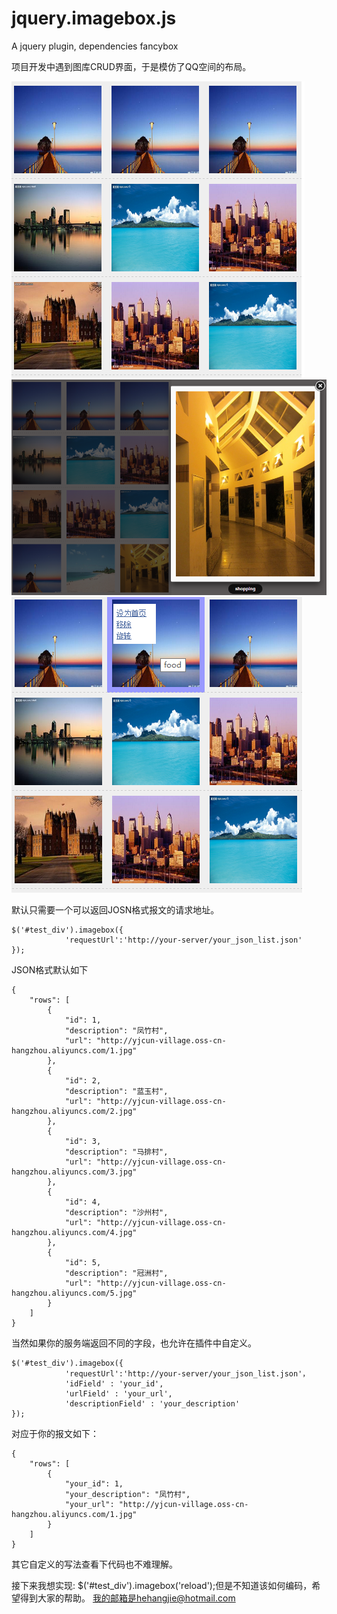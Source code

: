 # jquery.imagebox.js
A jquery plugin, dependencies fancybox

项目开发中遇到图库CRUD界面，于是模仿了QQ空间的布局。

![示例图片](https://raw.githubusercontent.com/hehj/jquery.imagebox.js/master/1.png)
![示例图片](https://raw.githubusercontent.com/hehj/jquery.imagebox.js/master/2.png)
![示例图片](https://raw.githubusercontent.com/hehj/jquery.imagebox.js/master/3.png)

默认只需要一个可以返回JOSN格式报文的请求地址。

```
$('#test_div').imagebox({
			'requestUrl':'http://your-server/your_json_list.json'
});
```
	
JSON格式默认如下

```
{
    "rows": [
        {
            "id": 1,
            "description": "凤竹村",
            "url": "http://yjcun-village.oss-cn-hangzhou.aliyuncs.com/1.jpg"
        },
        {
            "id": 2,
            "description": "蓝玉村",
            "url": "http://yjcun-village.oss-cn-hangzhou.aliyuncs.com/2.jpg"
        },
        {
            "id": 3,
            "description": "马排村",
            "url": "http://yjcun-village.oss-cn-hangzhou.aliyuncs.com/3.jpg"
        },
        {
            "id": 4,
            "description": "沙州村",
            "url": "http://yjcun-village.oss-cn-hangzhou.aliyuncs.com/4.jpg"
        },
        {
            "id": 5,
            "description": "冠洲村",
            "url": "http://yjcun-village.oss-cn-hangzhou.aliyuncs.com/5.jpg"
        }
    ]
}
```

当然如果你的服务端返回不同的字段，也允许在插件中自定义。

```
$('#test_div').imagebox({
			'requestUrl':'http://your-server/your_json_list.json'，
			'idField' : 'your_id',
			'urlField' : 'your_url',
			'descriptionField' : 'your_description'
});
```

对应于你的报文如下：

```
{
    "rows": [
        {
            "your_id": 1,
            "your_description": "凤竹村",
            "your_url": "http://yjcun-village.oss-cn-hangzhou.aliyuncs.com/1.jpg"
        }
    ]
}
```

其它自定义的写法查看下代码也不难理解。

接下来我想实现: $('#test_div').imagebox('reload');但是不知道该如何编码，希望得到大家的帮助。
我的邮箱是hehangjie@hotmail.com
